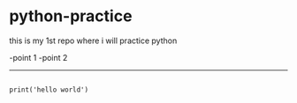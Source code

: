 # python-practice
this is my 1st repo where i will practice python

-point 1
-point 2


___

```

print('hello world')

```
